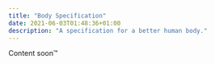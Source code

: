 ```yaml
---
title: "Body Specification"
date: 2021-06-03T01:48:36+01:00
description: "A specification for a better human body."
---
```


Content soon:tm:
